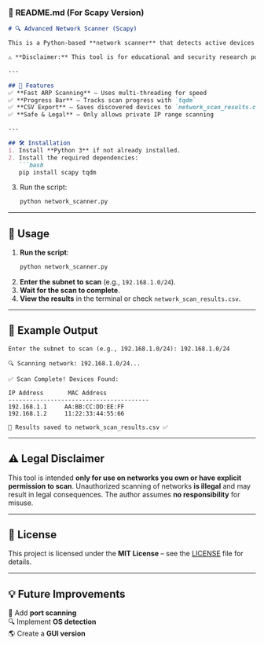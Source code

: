 

### 📄 **README.md** (For Scapy Version)
```markdown
# 🔍 Advanced Network Scanner (Scapy)

This is a Python-based **network scanner** that detects active devices on a subnet using **Scapy**. It performs an **ARP scan** to find IP and MAC addresses of connected devices. The results can be **saved to a CSV file** for further analysis.

⚠️ **Disclaimer:** This tool is for educational and security research purposes **only**. Unauthorized scanning of networks **without permission** is illegal.

---

## 🚀 Features
✅ **Fast ARP Scanning** – Uses multi-threading for speed  
✅ **Progress Bar** – Tracks scan progress with `tqdm`  
✅ **CSV Export** – Saves discovered devices to `network_scan_results.csv`  
✅ **Safe & Legal** – Only allows private IP range scanning  

---

## 🛠️ Installation
1. Install **Python 3** if not already installed.
2. Install the required dependencies:
   ```bash
   pip install scapy tqdm
   ```
3. Run the script:
   ```bash
   python network_scanner.py
   ```

---

## 📌 Usage
1. **Run the script**:
   ```bash
   python network_scanner.py
   ```
2. **Enter the subnet to scan** (e.g., `192.168.1.0/24`).
3. **Wait for the scan to complete**.
4. **View the results** in the terminal or check `network_scan_results.csv`.

---

## 📜 Example Output
```
Enter the subnet to scan (e.g., 192.168.1.0/24): 192.168.1.0/24

🔍 Scanning network: 192.168.1.0/24...

✅ Scan Complete! Devices Found:

IP Address       MAC Address
----------------------------------------
192.168.1.1     AA:BB:CC:DD:EE:FF
192.168.1.2     11:22:33:44:55:66

📁 Results saved to network_scan_results.csv ✅
```

---

## ⚠️ Legal Disclaimer
This tool is intended **only for use on networks you own or have explicit permission to scan**. Unauthorized scanning of networks **is illegal** and may result in legal consequences. The author assumes **no responsibility** for misuse.

---

## 📜 License
This project is licensed under the **MIT License** – see the [LICENSE](LICENSE) file for details.

---

## 💡 Future Improvements
🚀 Add **port scanning**  
🔍 Implement **OS detection**  
🌎 Create a **GUI version**  

